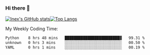 ### Hi there 👋
[![lnex's GitHub stats](https://github-readme-stats.vercel.app/api?username=lnexenl&count_private=true&show_icons=true)](https://github.com/anuraghazra/github-readme-stats)[![Top Langs](https://github-readme-stats.vercel.app/api/top-langs/?username=lnexenl&layout=compact&langs_count=8&exclude_repo=32-bit-MIPS-CPU)](https://github.com/anuraghazra/github-readme-stats)

My Weekly Coding Time:
<!--START_SECTION:waka-->

```txt
Python    8 hrs 48 mins   ████████████████████████▓   99.31 %
unknown   0 hrs 3 mins    ░░░░░░░░░░░░░░░░░░░░░░░░░   00.50 %
YAML      0 hrs 1 mins    ░░░░░░░░░░░░░░░░░░░░░░░░░   00.19 %
```

<!--END_SECTION:waka-->
